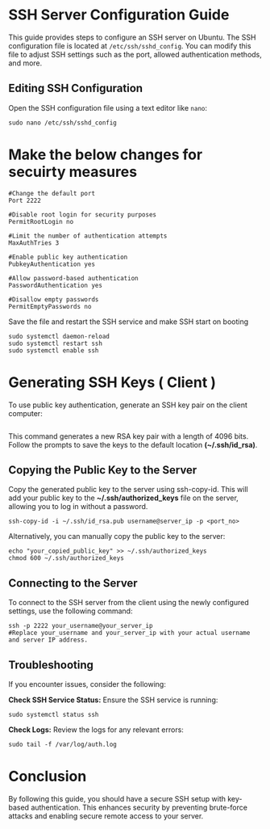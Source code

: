 # SSH Server Configuration Guide

This guide provides steps to configure an SSH server on Ubuntu. The SSH configuration file is located at `/etc/ssh/sshd_config`. You can modify this file to adjust SSH settings such as the port, allowed authentication methods, and more.

## Editing SSH Configuration

Open the SSH configuration file using a text editor like `nano`:

    sudo nano /etc/ssh/sshd_config

# Make the below changes for secuirty measures

```
#Change the default port
Port 2222

#Disable root login for security purposes
PermitRootLogin no

#Limit the number of authentication attempts
MaxAuthTries 3

#Enable public key authentication
PubkeyAuthentication yes

#Allow password-based authentication
PasswordAuthentication yes

#Disallow empty passwords
PermitEmptyPasswords no

```
Save the file and restart the SSH service and make SSH start on booting

```
sudo systemctl daemon-reload
sudo systemctl restart ssh
sudo systemctl enable ssh
```

# Generating SSH Keys ( Client )
To use public key authentication, generate an SSH key pair on the client computer:

```ssh-keygen -t rsa -b 4096 -C "any_name_to_identity"
```
This command generates a new RSA key pair with a length of 4096 bits. Follow the prompts to save the keys to the default location **(~/.ssh/id_rsa)**.

## Copying the Public Key to the Server
Copy the generated public key to the server using ssh-copy-id. This will add your public key to the **~/.ssh/authorized_keys** file on the server, allowing you to log in without a password.

```
ssh-copy-id -i ~/.ssh/id_rsa.pub username@server_ip -p <port_no>
```
Alternatively, you can manually copy the public key to the server:
```
echo "your_copied_public_key" >> ~/.ssh/authorized_keys
chmod 600 ~/.ssh/authorized_keys
```

## Connecting to the Server
To connect to the SSH server from the client using the newly configured settings, use the following command:
```
ssh -p 2222 your_username@your_server_ip
#Replace your_username and your_server_ip with your actual username and server IP address.
```

## Troubleshooting
If you encounter issues, consider the following:

**Check SSH Service Status:** Ensure the SSH service is running:
```
sudo systemctl status ssh
```

**Check Logs:** Review the logs for any relevant errors:
```
sudo tail -f /var/log/auth.log
```

# Conclusion
By following this guide, you should have a secure SSH setup with key-based authentication. This enhances security by preventing brute-force attacks and enabling secure remote access to your server.






































